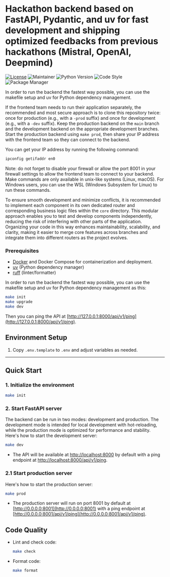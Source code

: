 # Hackathon backend based on FastAPI, Pydantic, and uv for fast development and shipping optimized feedbacks from previous hackathons (Mistral, OpenAI, Deepmind)
[![License](https://img.shields.io/badge/License-Apache_2.0-blue.svg)](https://opensource.org/licenses/Apache-2.0) ![Maintainer](https://img.shields.io/badge/maintainer-@louisbrulenaudet-blue) ![Python Version](https://img.shields.io/badge/python-3.12%2B-blue.svg) ![Code Style](https://img.shields.io/badge/code%20style-ruff-000000.svg) ![Package Manager](https://img.shields.io/badge/package%20manager-uv-purple.svg)

In order to run the backend the fastest way possible, you can use the makefile setup and uv for Python dependency management.

If the frontend team needs to run their application separately, the recommended and most secure approach is to clone this repository twice: once for production (e.g., with a `-prod` suffix) and once for development (e.g., with a `-dev` suffix). Keep the production backend on the `main` branch and the development backend on the appropriate development branches. Start the production backend using `make prod`, then share your IP address with the frontend team so they can connect to the backend.

You can get your IP address by running the following command:

```sh
ipconfig getifaddr en0
```

Note: do not forget to disable your firewall or allow the port 8001 in your firewall settings to allow the frontend team to connect to your backend. Make commands are only available in unix-like systems (Linux, macOS). For Windows users, you can use the WSL (Windows Subsystem for Linux) to run these commands.

To ensure smooth development and minimize conflicts, it is recommended to implement each component in its own dedicated router and corresponding business logic files within the `core` directory. This modular approach enables you to test and develop components independently, reducing the risk of interfering with other parts of the application. Organizing your code in this way enhances maintainability, scalability, and clarity, making it easier to merge core features across branches and integrate them into different routers as the project evolves.

### Prerequisites

- [Docker](https://docs.docker.com/get-docker/) and Docker Compose for containerization and deployment.
- [uv](https://github.com/astral-sh/uv) (Python dependency manager)
- [ruff](https://docs.astral.sh/ruff/) (linter/formatter)

In order to run the backend the fastest way possible, you can use the makefile setup and uv for Python dependency management as this:

```sh
make init
make upgrade
make dev
```

Then you can ping the API at [http://127.0.0.1:8000/api/v1/ping](http://127.0.0.1:8000/api/v1/ping).

## Environment Setup

1. Copy `.env.template` to `.env` and adjust variables as needed.

---

## Quick Start

### 1. Initialize the environment

```sh
make init
```

### 2. Start FastAPI server

The backend can be run in two modes: development and production. The development mode is intended for local development with hot-reloading, while the production mode is optimized for performance and stability. Here's how to start the development server:

```sh
make dev
```

- The API will be available at [http://localhost:8000](http://localhost:8000) by default with a ping endpoint at [http://localhost:8000/api/v1/ping](http://localhost:8000/api/v1/ping).

### 2.1 Start production server

Here's how to start the production server:

```sh
make prod
```

- The production server will run on port 8001 by default at [http://0.0.0.0:8001](http://0.0.0.0:8001) with a ping endpoint at [http://0.0.0.0:8001/api/v1/ping](http://0.0.0.0:8001/api/v1/ping).

## Code Quality

- Lint and check code:
  ```sh
  make check
  ```

- Format code:
  ```sh
  make format
  ```
